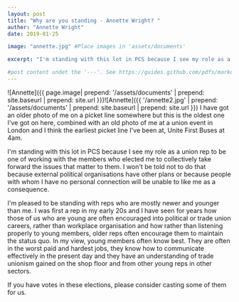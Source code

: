```yaml
---
layout: post
title: "Why are you standing - Annette Wright? "
auther: "Annette Wright"
date: 2019-01-25

image: "annette.jpg" #Place images in 'assets/documents'

excerpt: "I'm standing with this lot in PCS because I see my role as a union rep to be one of working with the members who elected me to collectively take forward the issues that matter to them. I won't be told not to do that because external political organisations have other plans or because people with whom I have no personal connection will be unable to like me as a consequence."

#post content undet the '---'. See https://guides.github.com/pdfs/markdown-cheatsheet-online.pdf for markdown examples. 
---
```

![Annette]({{ page.image| prepend: '/assets/documents' | prepend: site.baseurl | prepend: site.url }})![Annette]({{ '/annette2.jpg' | prepend: '/assets/documents' | prepend: site.baseurl | prepend: site.url }})
I have got an older photo of me on a picket line somewhere but this is the oldest one I've got on here, combined with an old photo of me at a union event in London and I think the earliest picket line I've been at, Unite First Buses at 4am.

I'm standing with this lot in PCS because I see my role as a union rep to be one of working with the members who elected me to collectively take forward the issues that matter to them. I won't be told not to do that because external political organisations have other plans or because people with whom I have no personal connection will be unable to like me as a consequence. 

I'm pleased to be standing with reps who are mostly newer and younger than me. I was first a rep in my early 20s and I have seen for years how those of us who are young are often encouraged  into political or trade union careers, rather than workplace organisation and how rather than listening properly to young members, older reps often encourage them to maintain the status quo. In my view, young members often know best. They are often in the worst paid and hardest jobs, they know how to communicate effectively in the present day and they have an understanding of trade unionism gained on the shop floor and from other young reps in other sectors. 

If you have votes in these elections, please consider casting some of them for us.
